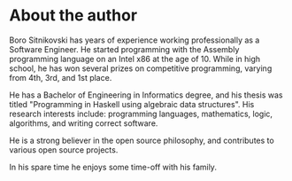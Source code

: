 # About the author

Boro Sitnikovski has years of experience working professionally as a Software Engineer. He started programming with the Assembly programming language on an Intel x86 at the age of 10. While in high school, he has won several prizes on competitive programming, varying from 4th, 3rd, and 1st place.

He has a Bachelor of Engineering in Informatics degree, and his thesis was titled "Programming in Haskell using algebraic data structures". His research interests include: programming languages, mathematics, logic, algorithms, and writing correct software.

He is a strong believer in the open source philosophy, and contributes to various open source projects.

In his spare time he enjoys some time-off with his family.

